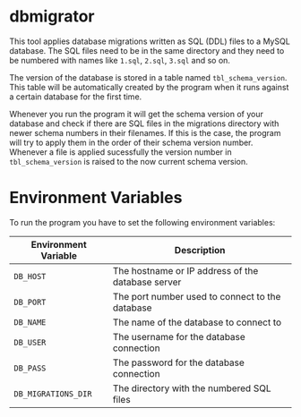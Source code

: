 # dbmigrator

This tool applies database migrations written as SQL (DDL) files to a
MySQL database. The SQL files need to be in the same directory and they need to
be numbered with names like `1.sql`, `2.sql`, `3.sql` and so on.

The version of the database is stored in a table named `tbl_schema_version`.
This table will be automatically created by the program when it runs against
a certain database for the first time.

Whenever you run the program it will get the schema version of your database
and check if there are SQL files in the migrations directory with newer schema
numbers in their filenames. If this is the case, the program will try to apply
them in the order of their schema version number. Whenever a file is applied
sucessfully the version number in `tbl_schema_version` is raised to the now
current schema version.

# Environment Variables

To run the program you have to set the following environment variables:

| Environment Variable | Description                                 |
|----------------------|---------------------------------------------|
| `DB_HOST`            | The hostname or IP address of the database server  |
| `DB_PORT`            | The port number used to connect to the database    |
| `DB_NAME`            | The name of the database to connect to            |
| `DB_USER`            | The username for the database connection          |
| `DB_PASS`            | The password for the database connection          |
| `DB_MIGRATIONS_DIR`  | The directory with the numbered SQL files         |
